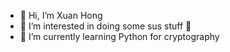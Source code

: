 - 👋 Hi, I’m Xuan Hong
- 👀 I’m interested in doing some sus stuff :monocle_face:
- 🌱 I’m currently learning Python for cryptography


<!---
- 💞️ I’m looking to collaborate on 
- 📫 How to reach me ...
Hong0249/Hong0249 is a ✨ special ✨ repository because its `README.md` (this file) appears on your GitHub profile.
You can click the Preview link to take a look at your changes.

https://github.com/ikatyang/emoji-cheat-sheet/blob/master/README.md
https://github.com/topics/github-readme-generator
--->
